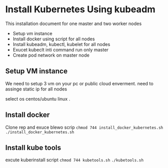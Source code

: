 # Install Kubernetes Using kubeadm

This installation document  for one master and two worker nodes


  * Setup vm instance
  * Install docker using script for all nodes
  * Install kubeadm, kubectl, kubelet for all nodes
  * Exucet kubeclt inti command run only master
  * Create pod network on master node
  
  ## Setup VM instance
  We need to setup 3 vm on your pc or public cloud enverment.
  need to assinge  static ip for all nodes
  
  select os centos/ubuntu linux .
  
  ## Install docker 
  
  Clone rep and exuce blewo scrip
  `chmod 744 install_docker_kubernetes.sh`
  `./install_docker_kubernetes.sh`
  
  ## Install kube tools
  
  excute kuberinstall script
  `chmod 744 kubetools.sh`
  `./kubetools.sh`
  
